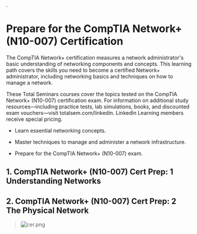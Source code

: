 


.

# Prepare for the CompTIA Network+ (N10-007) Certification


The CompTIA Network+ certification measures a network administrator's basic understanding of networking components and concepts. This learning path covers the skills you need to become a certified Network+ administrator, including networking basics and techniques on how to manage a network.

These Total Seminars courses cover the topics tested on the CompTIA Network+ (N10-007) certification exam. For information on additional study resources—including practice tests, lab simulations, books, and discounted exam vouchers—visit totalsem.com/linkedin. LinkedIn Learning members receive special pricing.



- Learn essential networking concepts.

- Master techniques to manage and administer a network infrastructure.

- Prepare for the CompTIA Network+ (N10-007) exam.



## 1. CompTIA Network+ (N10-007) Cert Prep: 1 Understanding Networks



## 2. CompTIA Network+ (N10-007) Cert Prep: 2 The Physical Network


> ![cer.png](https://udacity-reviews-uploads.s3.us-west-2.amazonaws.com/_attachments/399095/1612718626/cer.png)
